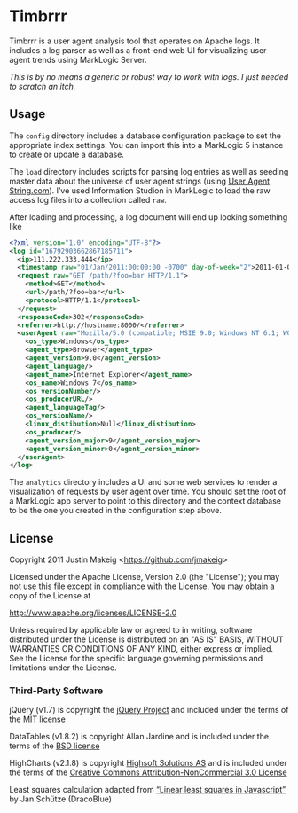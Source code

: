 # Timbrrr
Timbrrr is a user agent analysis tool that operates on Apache logs. It includes a log parser as well as a front-end web UI for visualizing user agent trends using MarkLogic Server. 

*This is by no means a generic or robust way to work with logs. I just needed to scratch an itch.*

## Usage
The `config` directory includes a database configuration package to set the appropriate index settings. You can import this into a MarkLogic 5 instance to create or update a database.

The `load` directory includes scripts for parsing log entries as well as seeding master data about the universe of user agent strings (using [User Agent String.com](http://www.useragentstring.com/)). I’ve used Information Studion in MarkLogic to load the raw access log files into a collection called `raw`.

After loading and processing, a log document will end up looking something like

```xml
<?xml version="1.0" encoding="UTF-8"?>
<log id="16792903662867185711">
  <ip>111.222.333.444</ip>
  <timestamp raw="01/Jan/2011:00:00:00 -0700" day-of-week="2">2011-01-01T00:00:00</timestamp>
  <request raw="GET /path/?foo=bar HTTP/1.1">
    <method>GET</method>
    <url>/path/?foo=bar</url>
    <protocol>HTTP/1.1</protocol>
  </request>
  <responseCode>302</responseCode>
  <referrer>http://hostname:8000/</referrer>
  <userAgent raw="Mozilla/5.0 (compatible; MSIE 9.0; Windows NT 6.1; WOW64; Trident/5.0)">
    <os_type>Windows</os_type>
    <agent_type>Browser</agent_type>
    <agent_version>9.0</agent_version>
    <agent_language/>
    <agent_name>Internet Explorer</agent_name>
    <os_name>Windows 7</os_name>
    <os_versionNumber/>
    <os_producerURL/>
    <agent_languageTag/>
    <os_versionName/>
    <linux_distibution>Null</linux_distibution>
    <os_producer/>
    <agent_version_major>9</agent_version_major>
    <agent_version_minor>0</agent_version_minor>
  </userAgent>
</log>
```

The  `analytics` directory includes a UI and some web services to render a visualization of requests by user agent over time. You should set the root of a MarkLogic app server to point to this directory and the context database to be the one you created in the configuration step above.


## License
Copyright 2011 Justin Makeig <<https://github.com/jmakeig>>

Licensed under the Apache License, Version 2.0 (the "License");
you may not use this file except in compliance with the License.
You may obtain a copy of the License at

   http://www.apache.org/licenses/LICENSE-2.0

Unless required by applicable law or agreed to in writing, software
distributed under the License is distributed on an "AS IS" BASIS,
WITHOUT WARRANTIES OR CONDITIONS OF ANY KIND, either express or implied.
See the License for the specific language governing permissions and
limitations under the License.

### Third-Party Software
jQuery (v1.7) is copyright the [jQuery Project](http://jquery.org) and included under the terms of the [MIT license](https://github.com/jquery/jquery/blob/master/MIT-LICENSE.txt)

DataTables (v1.8.2) is copyright Allan Jardine and is included under the terms of the [BSD license](http://www.datatables.net/license_bsd)

HighCharts (v2.1.8) is copyright [Highsoft Solutions AS](http://highsoft.com) and is included under the terms of the [Creative Commons Attribution-NonCommercial 3.0 License](http://creativecommons.org/licenses/by-nc/3.0/)

Least squares calculation adapted from [“Linear least squares in Javascript”](http://dracoblue.net/dev/linear-least-squares-in-javascript/159/) by Jan Schütze (DracoBlue)

